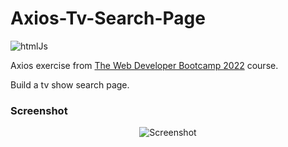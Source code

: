 # Axios-Tv-Search-Page

![htmlJs](https://user-images.githubusercontent.com/49698792/182232287-bfd23aa5-62e3-4cdc-a196-01d1ef4e99b4.png)

Axios exercise from [The Web Developer Bootcamp 2022](https://www.udemy.com/course/the-web-developer-bootcamp/) course.

Build a tv show search page.

### Screenshot

<p align="center">
  <img src="https://user-images.githubusercontent.com/49698792/181645252-f030a1e3-bf9e-40f8-9308-7e90310e00e0.PNG" alt="Screenshot">
</p>
